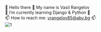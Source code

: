 👋 Hello there 👋 My name is Vasil Rangelov  
🌱 I’m currently learning Django & Python 🌱  
📫 How to reach me: vrangelov85@abv.bg 📫  
![1](https://user-images.githubusercontent.com/96621183/194548979-2fe76ffd-d8c1-4469-a568-3495a7f4db8d.png)
<!--
**vasskess/vasskess** is a ✨ _special_ ✨ repository because its `README.md` (this file) appears on your GitHub profile.
[![github](https://cloud.githubusercontent.com/assets/17016297/18839843/0e06a67a-83d2-11e6-993a-b35a182500e0.png)]
[1]: https://www.linkedin.com/in/vasil-rangelov-739b93181/ 
